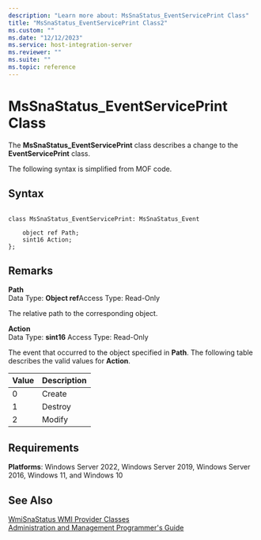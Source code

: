 ```yaml
---
description: "Learn more about: MsSnaStatus_EventServicePrint Class"
title: "MsSnaStatus_EventServicePrint Class2"
ms.custom: ""
ms.date: "12/12/2023"
ms.service: host-integration-server
ms.reviewer: ""
ms.suite: ""
ms.topic: reference
---
```

# MsSnaStatus_EventServicePrint Class
The **MsSnaStatus_EventServicePrint** class describes a change to the **EventServicePrint** class.  
  
 The following syntax is simplified from MOF code.  
  
## Syntax  
  
```  
  
class MsSnaStatus_EventServicePrint: MsSnaStatus_Event  
  
    object ref Path;  
    sint16 Action;  
};  
```  
  
## Remarks  
 **Path**  
 Data Type: **Object ref**Access Type: Read-Only  
  
 The relative path to the corresponding object.  
  
 **Action**  
 Data Type: **sint16** Access Type: Read-Only  
  
 The event that occurred to the object specified in **Path**. The following table describes the valid values for **Action**.  
  
|Value|Description|  
|-----------|-----------------|  
|0|Create|  
|1|Destroy|  
|2|Modify|  
  
## Requirements  
 **Platforms**: Windows Server 2022, Windows Server 2019, Windows Server 2016, Windows 11, and Windows 10  
  
## See Also  
 [WmiSnaStatus WMI Provider Classes](../core/wmisnastatus-wmi-provider-classes1.md)   
 [Administration and Management Programmer's Guide](./administration-and-management-programmer-s-guide2.md)
